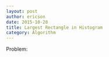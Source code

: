 ```yaml
---
layout: post
author: ericson
date: 2015-10-28
title: Largest Rectangle in Histogram
category: Algorithm
---
```


Problem:
